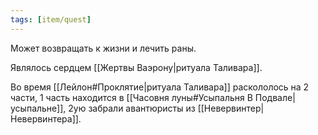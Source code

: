 ```yaml
---
tags: [item/quest]
---
```


Может возвращать к жизни и лечить раны.  

Являлось сердцем [[Жертвы Ваэрону|ритуала Таливара]].

Во время [[Лейлон#Проклятие|ритуала Таливара]] раскололось на 2 части, 1 часть находится в [[Часовня луны#Усыпальня В Подвале|усыпальне]], 2ую забрали авантюристы из [[Невервинтер|Невервинтера]].
